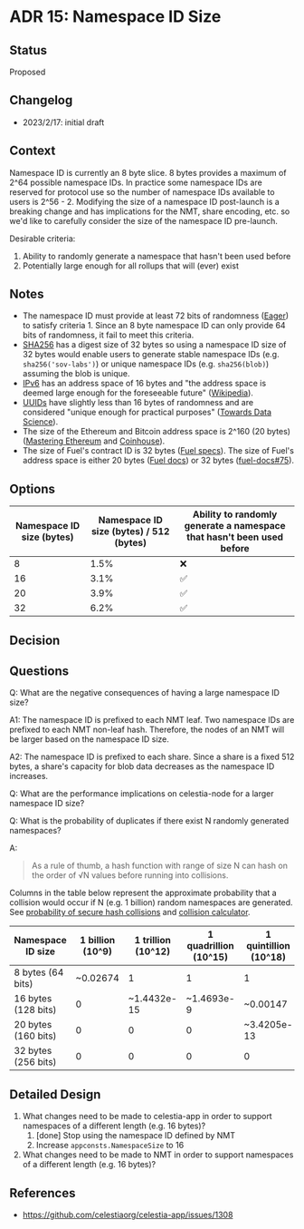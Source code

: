 # ADR 15: Namespace ID Size

## Status

Proposed

## Changelog

- 2023/2/17: initial draft

## Context

Namespace ID is currently an 8 byte slice. 8 bytes provides a maximum of 2^64 possible namespace IDs. In practice some namespace IDs are reserved for protocol use so the number of namespace IDs available to users is 2^56 - 2. Modifying the size of a namespace ID post-launch is a breaking change and has implications for the NMT, share encoding, etc. so we'd like to carefully consider the size of the namespace ID pre-launch.

Desirable criteria:

1. Ability to randomly generate a namespace that hasn't been used before
1. Potentially large enough for all rollups that will (ever) exist

## Notes

- The namespace ID must provide at least 72 bits of randomness ([Eager](https://eager.io/blog/how-long-does-an-id-need-to-be/)) to satisfy criteria 1. Since an 8 byte namespace ID can only provide 64 bits of randomness, it fail to meet this criteria.
- [SHA256](https://en.wikipedia.org/wiki/SHA-2) has a digest size of 32 bytes so using a namespace ID size of 32 bytes would enable users to generate stable namespace IDs (e.g. `sha256('sov-labs')`) or unique namespace IDs (e.g. `sha256(blob)`) assuming the blob is unique.
- [IPv6](https://en.wikipedia.org/wiki/IPv6) has an address space of 16 bytes and "the address space is deemed large enough for the foreseeable future" ([Wikipedia](https://en.wikipedia.org/wiki/IPv6#Addressing)).
- [UUIDs](https://en.wikipedia.org/wiki/Universally_unique_identifier) have slightly less than 16 bytes of randomness  and are considered "unique enough for practical purposes" ([Towards Data Science](https://towardsdatascience.com/are-uuids-really-unique-57eb80fc2a87)).
- The size of the Ethereum and Bitcoin address space is 2^160 (20 bytes) ([Mastering Ethereum](https://github.com/ethereumbook/ethereumbook/blob/05f0dfe6c41635ac85527a60c06ac5389d8006e7/04keys-addresses.asciidoc) and [Coinhouse](https://www.coinhouse.com/insights/news/what-if-my-wallet-generated-an-existing-bitcoin-address/)).
- The size of Fuel's contract ID is 32 bytes ([Fuel specs](https://fuellabs.github.io/fuel-specs/master/protocol/id/contract.html)). The size of Fuel's address space is either 20 bytes ([Fuel docs](https://docs.fuel.sh/v1.1.0/Concepts/Data%20Structures/Addresses.html#addresses)) or 32 bytes ([fuel-docs#75](https://github.com/FuelLabs/fuel-docs/issues/75)).

## Options

| Namespace ID size (bytes) | Namespace ID size (bytes) / 512 (bytes) | Ability to randomly generate a namespace that hasn't been used before |
|---------------------------|-----------------------------------------|-----------------------------------------------------------------------|
| 8                         | 1.5%                                    | ❌                                                                     |
| 16                        | 3.1%                                    | ✅                                                                     |
| 20                        | 3.9%                                    | ✅                                                                     |
| 32                        | 6.2%                                    | ✅                                                                     |

## Decision

## Questions

Q: What are the negative consequences of having a large namespace ID size?

A1: The namespace ID is prefixed to each NMT leaf. Two namespace IDs are prefixed to each NMT non-leaf hash. Therefore, the nodes of an NMT will be larger based on the namespace ID size.

A2: The namespace ID is prefixed to each share. Since a share is a fixed 512 bytes, a share's capacity for blob data decreases as the namespace ID increases.

Q: What are the performance implications on celestia-node for a larger namespace ID size?

Q: What is the probability of duplicates if there exist N randomly generated namespaces?

A:

> As a rule of thumb, a hash function with range of size N can hash on the order of √N values before running into collisions.

Columns in the table below represent the approximate probability that a collision would occur if N (e.g. 1 billion) random namespaces are generated. See [probability of secure hash collisions](https://www.johndcook.com/blog/2017/01/10/probability-of-secure-hash-collisions/) and [collision calculator](https://kevingal.com/apps/collision.html).

Namespace ID size   | 1 billion (10^9) | 1 trillion (10^12) | 1 quadrillion (10^15) | 1 quintillion (10^18)
--------------------|------------------|--------------------|-----------------------|----------------------
8 bytes (64 bits)   | ~0.02674         | 1                  | 1                     | 1
16 bytes (128 bits) | 0                | ~1.4432e-15        | ~1.4693e-9            | ~0.00147
20 bytes (160 bits) | 0                | 0                  | 0                     | ~3.4205e-13
32 bytes (256 bits) | 0                | 0                  | 0                     | 0

## Detailed Design

1. What changes need to be made to celestia-app in order to support namespaces of a different length (e.g. 16 bytes)?
    1. [done] Stop using the namespace ID defined by NMT
    1. Increase `appconsts.NamespaceSize` to 16
1. What changes need to be made to NMT in order to support namespaces of a different length (e.g. 16 bytes)?

## References

- <https://github.com/celestiaorg/celestia-app/issues/1308>
